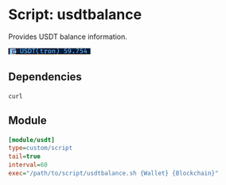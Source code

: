 # Script: usdtbalance

Provides USDT balance information.

![alt text](./usdtbalance.png "usdtbalance.png")
## Dependencies
	curl
 
## Module

```ini
[module/usdt]
type=custom/script
tail=true
interval=60
exec="/path/to/script/usdtbalance.sh {Wallet} {Blockchain}"
```


